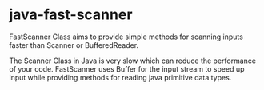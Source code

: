 # java-fast-scanner
FastScanner Class aims to provide simple methods for scanning inputs faster than Scanner or BufferedReader. 

The Scanner Class in Java is very slow which can reduce the performance of your code. FastScanner uses Buffer for the input stream to speed up input while providing methods for reading java primitive data types.
